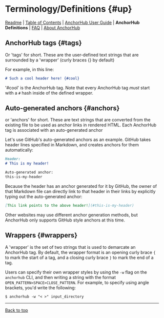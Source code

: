 # Terminology/Definitions {#up}

[Readme](README.md) | [Table of Contents](CONTENTS.md) | [AnchorHub User Guide](GUIDE.md) | **AnchorHub Definitions** | [FAQ](FAQ.md) | [About AnchorHub](ABOUT.md) 

## AnchorHub tags {#tags}

Or 'tags' for short. These are the user-defined text strings that are surrounded by a 'wrapper' (curly braces {} by default)

For example, in this line:

```markdown
# Such a cool header here! {#cool}
```

'#cool' is the AnchorHub tag. Note that every AnchorHub tag _must_ start with a `#` hash inside of the defined wrapper.

## Auto-generated anchors {#anchors}

or 'anchors' for short. These are text strings that are converted from the existing file to be used as anchor links in rendered HTML. Each AnchorHub tag is associated with an auto-generated anchor

Let's use GitHub's auto-generated anchors as an example. GitHub takes header lines specified in Markdown, and creates anchors for them automatically:

```markdown
Header:
# This is my header!

Auto-generated anchor:
this-is-my-header
```

Because the header has an anchor generated for it by GitHub, the owner of that Markdown file can directly link to that header in their links by explicitly typing out the auto-generated anchor:

```markdown
[This link points to the above header!](#this-is-my-header)
```

Other websites may use different anchor generation methods, but AnchorHub only supports GitHub style anchors at this time.

## Wrappers {#wrappers}

A 'wrapper' is the set of two strings that is used to demarcate an AnchorHub tag. By default, the wrapper format is an opening curly brace `{` to mark the start of a tag, and a closing curly brace `}` to mark the end of a tag.

Users can specify their own wrapper styles by using the `-w` flag on the `anchorhub` CLI, and then writing a string with the format `OPEN_PATTERN<SPACE>CLOSE_PATTERN`. For example, to specify using angle brackets, you'd write the following:

```shell
$ anchorhub -w "< >" input_directory
```

---

[Back to top](#up)